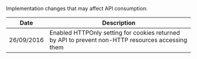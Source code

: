 Implementation changes that may affect API consumption:

| Date       | Description                                                                                         |
| ---------- | --------------------------------------------------------------------------------------------------- |
| 26/09/2016 | Enabled HTTPOnly setting for cookies returned by API to prevent non-HTTP resources accessing them   |

